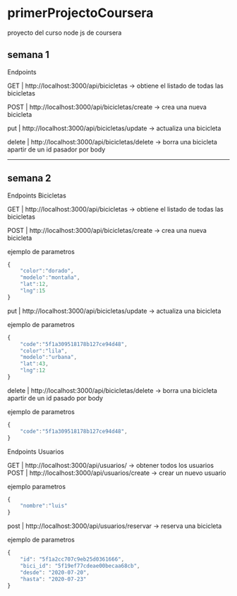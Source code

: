 # primerProjectoCoursera
proyecto del curso node js de coursera

## semana 1 
Endpoints 

GET | http://localhost:3000/api/bicicletas  -> obtiene el listado de todas las bicicletas

POST | http://localhost:3000/api/bicicletas/create  -> crea una nueva bicicleta 

put | http://localhost:3000/api/bicicletas/update -> actualiza una bicicleta

delete | http://localhost:3000/api/bicicletas/delete -> borra una bicicleta apartir de un id pasador por body



-----

## semana 2

Endpoints Bicicletas

GET | http://localhost:3000/api/bicicletas  -> obtiene el listado de todas las bicicletas

POST | http://localhost:3000/api/bicicletas/create  -> crea una nueva bicicleta

ejemplo de parametros
```javascript
{
    "color":"dorado",
    "modelo":"montaña",
    "lat":12,
    "lng":15
}
```

put | http://localhost:3000/api/bicicletas/update -> actualiza una bicicleta

ejemplo de parametros
```javascript
{
    "code":"5f1a309518178b127ce94d48",
    "color":"lila",
    "modelo":"urbana",
    "lat":43,
    "lng":12
}
```

delete | http://localhost:3000/api/bicicletas/delete -> borra una bicicleta apartir de un id pasado por body

ejemplo de parametros
```javascript
{
    "code":"5f1a309518178b127ce94d48",
}
```

Endpoints Usuarios

GET | http://localhost:3000/api/usuarios/ -> obtener todos los usuarios 
POST | http://localhost:3000/api/usuarios/create -> crear un nuevo usuario 

ejemplo parametros 
```javascript
{
    "nombre":"luis"
}
```
post | http://localhost:3000/api/usuarios/reservar -> reserva una bicicleta 

ejemplo de  parametros
```javascript
{
    "id": "5f1a2cc707c9eb25d0361666",
    "bici_id": "5f19ef77cdeae00becaa68cb",
    "desde": "2020-07-20",
    "hasta": "2020-07-23"
}
```
